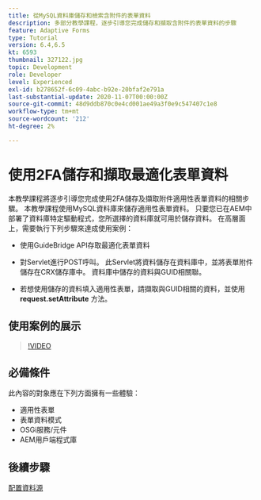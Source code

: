 ```yaml
---
title: 從MySQL資料庫儲存和檢索含附件的表單資料
description: 多部分教學課程，逐步引導您完成儲存和擷取含附件的表單資料的步驟
feature: Adaptive Forms
type: Tutorial
version: 6.4,6.5
kt: 6593
thumbnail: 327122.jpg
topic: Development
role: Developer
level: Experienced
exl-id: b278652f-6c09-4abc-b92e-20bfaf2e791a
last-substantial-update: 2020-11-07T00:00:00Z
source-git-commit: 48d9ddb870c0e4cd001ae49a3f0e9c547407c1e8
workflow-type: tm+mt
source-wordcount: '212'
ht-degree: 2%

---
```


# 使用2FA儲存和擷取最適化表單資料

本教學課程將逐步引導您完成使用2FA儲存及擷取附件適用性表單資料的相關步驟。 本教學課程使用MySQL資料庫來儲存適用性表單資料。 只要您已在AEM中部署了資料庫特定驅動程式，您所選擇的資料庫就可用於儲存資料。 在高層面上，需要執行下列步驟來達成使用案例：

* 使用GuideBridge API存取最適化表單資料

* 對Servlet進行POST呼叫。 此Servlet將資料儲存在資料庫中，並將表單附件儲存在CRX儲存庫中。 資料庫中儲存的資料與GUID相關聯。

* 若想使用儲存的資料填入適用性表單，請擷取與GUID相關的資料，並使用 **request.setAttribute** 方法。

## 使用案例的展示

>[!VIDEO](https://video.tv.adobe.com/v/327122?quality=12&learn=on)

## 必備條件

此內容的對象應在下列方面擁有一些體驗：

* 適用性表單
* 表單資料模式
* OSGi服務/元件
* AEM用戶端程式庫


## 後續步驟

[配置資料源](./configure-data-source.md)